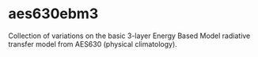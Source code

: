 # aes630ebm3
Collection of variations on the basic 3-layer Energy Based Model radiative transfer model from AES630 (physical climatology).

